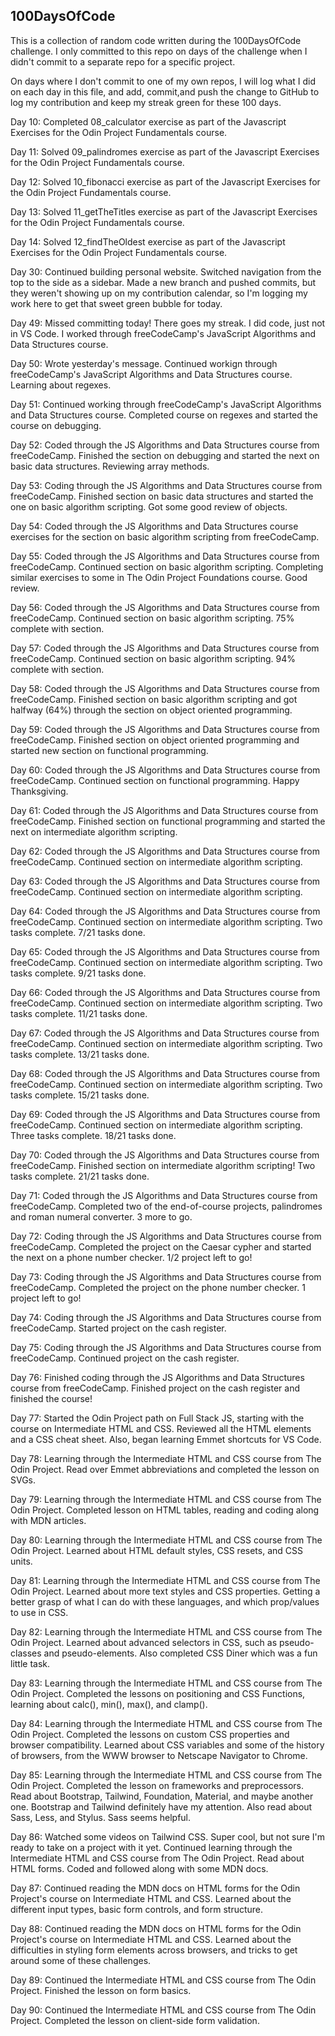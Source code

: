 ## 100DaysOfCode

This is a collection of random code written during the 100DaysOfCode challenge. I only committed to this repo on days of the challenge when I didn't commit to a separate repo for a specific project. 

On days where I don't commit to one of my own repos, I will log what I did on each day in this file, and add, commit,and push the change to GitHub to log my contribution and keep my streak green for these 100 days.

Day 10: Completed 08_calculator exercise as part of the Javascript Exercises for the Odin Project Fundamentals course.

Day 11: Solved 09_palindromes exercise as part of the Javascript Exercises for the Odin Project Fundamentals course.

Day 12: Solved 10_fibonacci exercise as part of the Javascript Exercises for the Odin Project Fundamentals course.

Day 13: Solved 11_getTheTitles exercise as part of the Javascript Exercises for the Odin Project Fundamentals course.

Day 14: Solved 12_findTheOldest exercise as part of the Javascript Exercises for the Odin Project Fundamentals course.

Day 30: Continued building personal website. Switched navigation from the top to the side as a sidebar. Made a new branch and pushed commits, but they weren't showing up on my contribution calendar, so I'm logging my work here to get that sweet green bubble for today.

Day 49: Missed committing today! There goes my streak. I did code, just not in VS Code. I worked through freeCodeCamp's JavaScript Algorithms and Data Structures course.

Day 50: Wrote yesterday's message. Continued workign through freeCodeCamp's JavaScript Algorithms and Data Structures course. Learning about regexes.

Day 51: Continued working through freeCodeCamp's JavaScript Algorithms and Data Structures course. Completed course on regexes and started the course on debugging.

Day 52: Coded through the JS Algorithms and Data Structures course from freeCodeCamp. Finished the section on debugging and started the next on basic data structures. Reviewing array methods.

Day 53: Coding through the JS Algorithms and Data Structures course from freeCodeCamp. Finished section on basic data structures and started the one on basic algorithm scripting. Got some good review of objects. 

Day 54: Coded through the JS Algorithms and Data Structures course exercises for the section on basic algorithm scripting from freeCodeCamp.   

Day 55: Coded through the JS Algorithms and Data Structures course from freeCodeCamp. Continued section on basic algorithm scripting. Completing similar exercises to some in The Odin Project Foundations course. Good review.

Day 56: Coded through the JS Algorithms and Data Structures course from freeCodeCamp. Continued section on basic algorithm scripting. 75% complete with section.

Day 57: Coded through the JS Algorithms and Data Structures course from freeCodeCamp. Continued section on basic algorithm scripting. 94% complete with section.

Day 58: Coded through the JS Algorithms and Data Structures course from freeCodeCamp. Finished section on basic algorithm scripting and got halfway (64%) through the section on object oriented programming. 

Day 59: Coded through the JS Algorithms and Data Structures course from freeCodeCamp. Finished section on object oriented programming and started new section on functional programming.

Day 60: Coded through the JS Algorithms and Data Structures course from freeCodeCamp. Continued section on functional programming. Happy Thanksgiving.

Day 61: Coded through the JS Algorithms and Data Structures course from freeCodeCamp. Finished section on functional programming and started the next on intermediate algorithm scripting. 

Day 62: Coded through the JS Algorithms and Data Structures course from freeCodeCamp. Continued section on intermediate algorithm scripting. 

Day 63: Coded through the JS Algorithms and Data Structures course from freeCodeCamp. Continued section on intermediate algorithm scripting.

Day 64: Coded through the JS Algorithms and Data Structures course from freeCodeCamp. Continued section on intermediate algorithm scripting. Two tasks complete. 7/21 tasks done.

Day 65: Coded through the JS Algorithms and Data Structures course from freeCodeCamp. Continued section on intermediate algorithm scripting. Two tasks complete. 9/21 tasks done.

Day 66: Coded through the JS Algorithms and Data Structures course from freeCodeCamp. Continued section on intermediate algorithm scripting. Two tasks complete. 11/21 tasks done.

Day 67: Coded through the JS Algorithms and Data Structures course from freeCodeCamp. Continued section on intermediate algorithm scripting. Two tasks complete. 13/21 tasks done.

Day 68: Coded through the JS Algorithms and Data Structures course from freeCodeCamp. Continued section on intermediate algorithm scripting. Two tasks complete. 15/21 tasks done.

Day 69: Coded through the JS Algorithms and Data Structures course from freeCodeCamp. Continued section on intermediate algorithm scripting. Three tasks complete. 18/21 tasks done.

Day 70: Coded through the JS Algorithms and Data Structures course from freeCodeCamp. Finished section on intermediate algorithm scripting! Two tasks complete. 21/21 tasks done.

Day 71: Coded through the JS Algorithms and Data Structures course from freeCodeCamp. Completed two of the end-of-course projects, palindromes and roman numeral converter. 3 more to go.

Day 72: Coding through the JS Algorithms and Data Structures course from freeCodeCamp. Completed the project on the Caesar cypher and started the next on a phone number checker. 1/2 project left to go!

Day 73: Coding through the JS Algorithms and Data Structures course from freeCodeCamp. Completed the project on the phone number checker. 1 project left to go!

Day 74: Coding through the JS Algorithms and Data Structures course from freeCodeCamp. Started project on the cash register.

Day 75: Coding through the JS Algorithms and Data Structures course from freeCodeCamp. Continued project on the cash register.

Day 76: Finished coding through the JS Algorithms and Data Structures course from freeCodeCamp. Finished project on the cash register and finished the course!

Day 77: Started the Odin Project path on Full Stack JS, starting with the course on Intermediate HTML and CSS. Reviewed all the HTML elements and a CSS cheat sheet. Also, began learning Emmet shortcuts for VS Code.

Day 78: Learning through the Intermediate HTML and CSS course from The Odin Project. Read over Emmet abbreviations and completed the lesson on SVGs. 

Day 79: Learning through the Intermediate HTML and CSS course from The Odin Project. Completed lesson on HTML tables, reading and coding along with MDN articles. 

Day 80: Learning through the Intermediate HTML and CSS course from The Odin Project. Learned about HTML default styles, CSS resets, and CSS units. 

Day 81: Learning through the Intermediate HTML and CSS course from The Odin Project. Learned about more text styles and CSS properties. Getting a better grasp of what I can do with these languages, and which prop/values to use in CSS.

Day 82: Learning through the Intermediate HTML and CSS course from The Odin Project. Learned about advanced selectors in CSS, such as pseudo-classes and pseudo-elements. Also completed CSS Diner which was a fun little task.

Day 83: Learning through the Intermediate HTML and CSS course from The Odin Project. Completed the lessons on positioning and CSS Functions, learning about calc(), min(), max(), and clamp().

Day 84: Learning through the Intermediate HTML and CSS course from The Odin Project. Completed the lessons on custom CSS properties and browser compatibility. Learned about CSS variables and some of the history of browsers, from the WWW browser to Netscape Navigator to Chrome.

Day 85: Learning through the Intermediate HTML and CSS course from The Odin Project. Completed the lesson on frameworks and preprocessors. Read about Bootstrap, Tailwind, Foundation, Material, and maybe another one. Bootstrap and Tailwind definitely have my attention. Also read about Sass, Less, and Stylus. Sass seems helpful. 

Day 86: Watched some videos on Tailwind CSS. Super cool, but not sure I'm ready to take on a project with it yet. Continued learning through the Intermediate HTML and CSS course from The Odin Project. Read about HTML forms. Coded and followed along with some MDN docs.

Day 87: Continued reading the MDN docs on HTML forms for the Odin Project's course on Intermediate HTML and CSS. Learned about the different input types, basic form controls, and form structure.

Day 88: Continued reading the MDN docs on HTML forms for the Odin Project's course on Intermediate HTML and CSS. Learned about the difficulties in styling form elements across browsers, and tricks to get around some of these challenges.

Day 89: Continued the Intermediate HTML and CSS course from The Odin Project. Finished the lesson on form basics.

Day 90: Continued the Intermediate HTML and CSS course from The Odin Project. Completed the lesson on client-side form validation. 